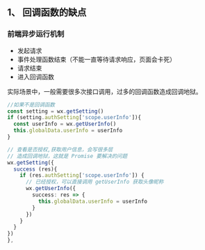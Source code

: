 ## 1、 回调函数的缺点

### 前端异步运行机制

- 发起请求
- 事件处理函数结束（不能一直等待请求响应，页面会卡死）
- 请求结束
- 进入回调函数

实际场景中，一般需要很多次接口调用，过多的回调函数造成回调地狱。

```typescript
//如果不是回调函数
const setting = wx.getSetting()
if (setting.authSetting['scope.userInfo']){
  const userInfo = wx.getUserInfo()
  this.globalData.userInfo = userInfo
}

// 查看是否授权,获取用户信息，会写很多层
// 造成回调地狱，这就是 Promise 要解决的问题
wx.getSetting({
  success (res){
    if (res.authSetting['scope.userInfo']) {
      // 已经授权，可以直接调用 getUserInfo 获取头像昵称
      wx.getUserInfo({
        success: res => {
          this.globalData.userInfo = userInfo
        }
      })
    }
  }
})
},
```

